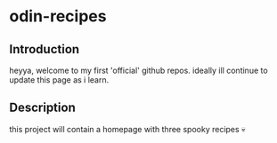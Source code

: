 # odin-recipes

## Introduction
heyya, welcome to my first 'official' github repos.
ideally ill continue to update this page as i learn.


## Description
this project will contain a homepage with three spooky recipes :skull: